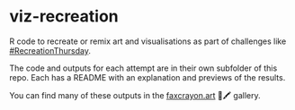 
<!-- README.md is generated from README.Rmd. Please edit that file -->

# viz-recreation

R code to recreate or remix art and visualisations as part of challenges
like
[\#RecreationThursday](https://github.com/sharlagelfand/RecreationThursday).

The code and outputs for each attempt are in their own subfolder of this
repo. Each has a README with an explanation and previews of the results.

You can find many of these outputs in the
[faxcrayon.art](https://www.faxcrayon.art) 📠🖍 gallery.

